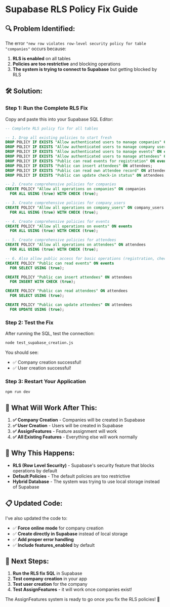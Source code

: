 # Supabase RLS Policy Fix Guide

## 🔍 **Problem Identified:**
The error `"new row violates row-level security policy for table "companies"` occurs because:
1. **RLS is enabled** on all tables
2. **Policies are too restrictive** and blocking operations
3. **The system is trying to connect to Supabase** but getting blocked by RLS

## 🛠️ **Solution:**

### **Step 1: Run the Complete RLS Fix**
Copy and paste this into your Supabase SQL Editor:

```sql
-- Complete RLS policy fix for all tables

-- 1. Drop all existing policies to start fresh
DROP POLICY IF EXISTS "Allow authenticated users to manage companies" ON companies;
DROP POLICY IF EXISTS "Allow authenticated users to manage company users" ON company_users;
DROP POLICY IF EXISTS "Allow authenticated users to manage events" ON events;
DROP POLICY IF EXISTS "Allow authenticated users to manage attendees" ON attendees;
DROP POLICY IF EXISTS "Public can read events for registration" ON events;
DROP POLICY IF EXISTS "Public can insert attendees" ON attendees;
DROP POLICY IF EXISTS "Public can read own attendee record" ON attendees;
DROP POLICY IF EXISTS "Public can update check-in status" ON attendees;

-- 2. Create comprehensive policies for companies
CREATE POLICY "Allow all operations on companies" ON companies
  FOR ALL USING (true) WITH CHECK (true);

-- 3. Create comprehensive policies for company_users
CREATE POLICY "Allow all operations on company_users" ON company_users
  FOR ALL USING (true) WITH CHECK (true);

-- 4. Create comprehensive policies for events
CREATE POLICY "Allow all operations on events" ON events
  FOR ALL USING (true) WITH CHECK (true);

-- 5. Create comprehensive policies for attendees
CREATE POLICY "Allow all operations on attendees" ON attendees
  FOR ALL USING (true) WITH CHECK (true);

-- 6. Also allow public access for basic operations (registration, check-in)
CREATE POLICY "Public can read events" ON events
  FOR SELECT USING (true);

CREATE POLICY "Public can insert attendees" ON attendees
  FOR INSERT WITH CHECK (true);

CREATE POLICY "Public can read attendees" ON attendees
  FOR SELECT USING (true);

CREATE POLICY "Public can update attendees" ON attendees
  FOR UPDATE USING (true);
```

### **Step 2: Test the Fix**
After running the SQL, test the connection:

```bash
node test_supabase_creation.js
```

You should see:
- ✅ Company creation successful!
- ✅ User creation successful!

### **Step 3: Restart Your Application**
```bash
npm run dev
```

## 🎯 **What Will Work After This:**

1. **✅ Company Creation** - Companies will be created in Supabase
2. **✅ User Creation** - Users will be created in Supabase
3. **✅ AssignFeatures** - Feature assignment will work
4. **✅ All Existing Features** - Everything else will work normally

## 🔧 **Why This Happens:**

- **RLS (Row Level Security)** - Supabase's security feature that blocks operations by default
- **Default Policies** - The default policies are too restrictive
- **Hybrid Database** - The system was trying to use local storage instead of Supabase

## 📋 **Updated Code:**

I've also updated the code to:
- ✅ **Force online mode** for company creation
- ✅ **Create directly in Supabase** instead of local storage
- ✅ **Add proper error handling**
- ✅ **Include features_enabled** by default

## 🚀 **Next Steps:**

1. **Run the RLS fix SQL** in Supabase
2. **Test company creation** in your app
3. **Test user creation** for the company
4. **Test AssignFeatures** - it will work once companies exist!

The AssignFeatures system is ready to go once you fix the RLS policies! 🎉 